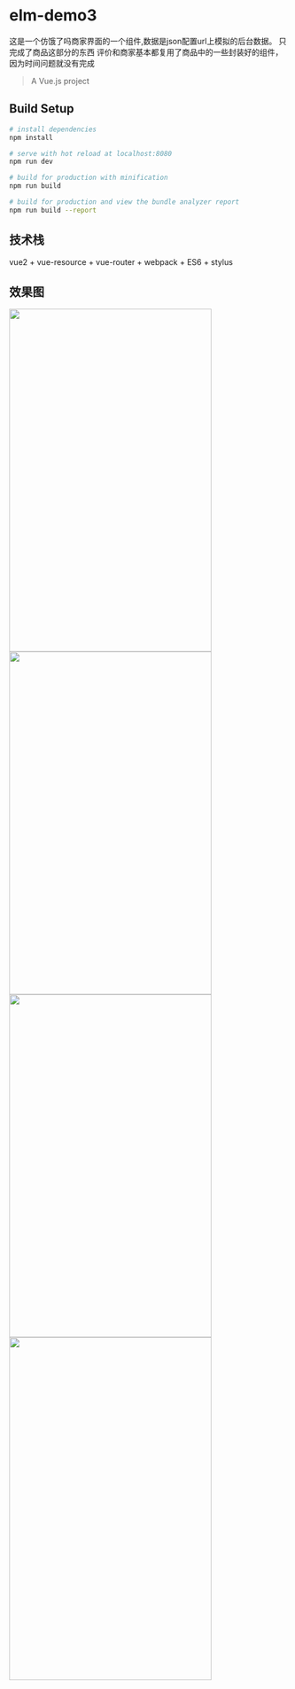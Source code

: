 # elm-demo3
 这是一个仿饿了吗商家界面的一个组件,数据是json配置url上模拟的后台数据。
 只完成了商品这部分的东西
 评价和商家基本都复用了商品中的一些封装好的组件，因为时间问题就没有完成
> A Vue.js project

## Build Setup

``` bash
# install dependencies
npm install

# serve with hot reload at localhost:8080
npm run dev

# build for production with minification
npm run build

# build for production and view the bundle analyzer report
npm run build --report
```

## 技术栈
vue2 + vue-resource + vue-router + webpack + ES6 + stylus

## 效果图
<img src="https://github.com/Ljhandnds123/elm-demo2/blob/master/pic/2017-09-11 231337.png" width="365" height="619"/>
<img src="https://github.com/Ljhandnds123/elm-demo2/blob/master/pic/2017-09-11 231342.png" width="365" height="619"/>
<img src="https://github.com/Ljhandnds123/elm-demo2/blob/master/pic/2017-09-11 231353.png" width="365" height="619"/>
<img src="https://github.com/Ljhandnds123/elm-demo2/blob/master/pic/2017-09-11 232522.png" width="365" height="619"/>
